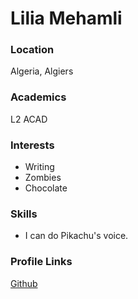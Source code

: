 # Lilia Mehamli

### Location
Algeria, Algiers

### Academics
L2 ACAD

### Interests
* Writing
* Zombies
* Chocolate

### Skills
* I can do Pikachu's voice.

### Profile Links
[Github](https://github.com/cr105ph1nx)
